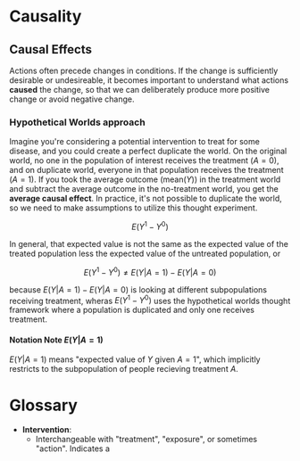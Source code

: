 # Causality

## Causal Effects

Actions often precede changes in conditions. If the change is sufficiently desirable or undesireable, it becomes important to understand what actions **caused** the change, so that we can deliberately produce more positive change or avoid negative change. 

### Hypothetical Worlds approach

Imagine you're considering a potential intervention to treat for some disease, and you could create a perfect duplicate the world. On the original world, no one in the population of interest receives the treatment ($A=0$), and on duplicate world, everyone in that population receives the treatment ($A=1$). If you took the average outcome ($\text{mean}(Y)$) in the treatment world and subtract the average outcome in the no-treatment world, you get the **average causal effect**. In practice, it's not possible to duplicate the world, so we need to make assumptions to utilize this thought experiment.

$$E(Y^1-Y^0)$$

In general, that expected value is not the same as the expected value of the treated population less the expected value of the untreated population, or

$$E(Y^1-Y^0) \neq E(Y|A=1) - E(Y|A=0)$$

because $E(Y|A=1)-E(Y|A=0)$ is looking at different subpopulations receiving treatment, wheras $E(Y^1-Y^0)$ uses the hypothetical worlds thought framework where a population is duplicated and only one receives treatment.

#### Notation Note $E(Y|A=1)$

$E(Y|A=1)$ means "expected value of $Y$ given $A=1$", which implicitly restricts to the subpopulation of people recieving treatment $A$.


# Glossary

* **Intervention**:
    * Interchangeable with "treatment", "exposure", or sometimes "action". Indicates a
